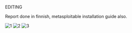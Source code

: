 EDITING

Report done in finnish, metasploitable installation guide also.

![1]
![2]
![3]


[1]:https://tonikerttula.files.wordpress.com/2021/11/image-15.png
[2]:https://tonikerttula.files.wordpress.com/2021/11/image-16.png
[3]:https://tonikerttula.files.wordpress.com/2021/11/image-17.png
